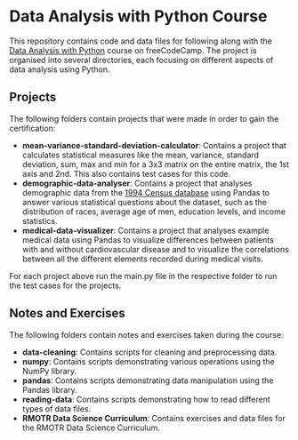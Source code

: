 # Data Analysis with Python Course

This repository contains code and data files for following along with the [Data Analysis with Python](https://www.freecodecamp.org/learn/data-analysis-with-python/#data-analysis-with-python-course) course on freeCodeCamp. The project is organised into several directories, each focusing on different aspects of data analysis using Python.

## Projects

The following folders contain projects that were made in order to gain the certification:

- **mean-variance-standard-deviation-calculator**: Contains a project that calculates statistical measures like the mean, variance, standard deviation, sum, max and min for a 3x3 matrix on the entire matrix, the 1st axis and 2nd. This also contains test cases for this code.
- **demographic-data-analyser**: Contains a project that analyses demographic data from the [1994 Census database](https://archive.ics.uci.edu/dataset/117/census+income+kdd) using Pandas to answer various statistical questions about the dataset, such as the distribution of races, average age of men, education levels, and income statistics.
- **medical-data-visualizer**: Contains a project that analyses example medical data using Pandas to visualize differences between patients with and without cardiovascular disease and to visualize the correlations between all the different elements recorded during medical visits.

For each project above run the main.py file in the respective folder to run the test cases for the projects.

## Notes and Exercises

The following folders contain notes and exercises taken during the course:

- **data-cleaning**: Contains scripts for cleaning and preprocessing data.
- **numpy**: Contains scripts demonstrating various operations using the NumPy library.
- **pandas**: Contains scripts demonstrating data manipulation using the Pandas library.
- **reading-data**: Contains scripts demonstrating how to read different types of data files.
- **RMOTR Data Science Curriculum**: Contains exercises and data files for the RMOTR Data Science Curriculum.